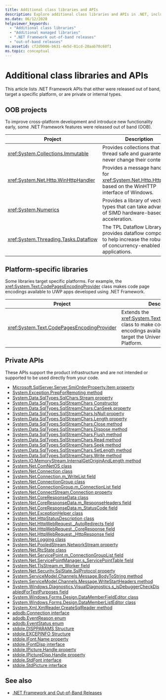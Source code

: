 ```yaml
---
title: Additional class libraries and APIs
description: Explore additional class libraries and APIs in .NET, including out-of-band (OOB) projects, platform-specific libraries, and private APIs.
ms.date: 06/12/2020
helpviewer_keywords: 
  - "Additional class libraries"
  - "Additional managed libraries"
  - ".NET Framework out-of-band releases"
  - "out-of-band releases"
ms.assetid: cf2d9006-b631-4e5d-81cd-20aab78c60f1
ms.topic: conceptual
---
```

# Additional class libraries and APIs

This article lists .NET Framework APIs that either were released out of band, target a specific platform, or are private or internal types.

## OOB projects

To improve cross-platform development and introduce new functionality early, some .NET Framework features were released out of band (OOB).

| Project | Description |  
| ------- | ----------- |  
| <xref:System.Collections.Immutable> | Provides collections that are thread safe and guaranteed to never change their contents. |
| <xref:System.Net.Http.WinHttpHandler> | Provides a message handler for <xref:System.Net.Http.HttpClient> based on the WinHTTP interface of Windows. |
| <xref:System.Numerics> | Provides a library of vector types that can take advantage of SIMD hardware-based acceleration.|
| <xref:System.Threading.Tasks.Dataflow> | The TPL Dataflow Library provides dataflow components to help increase the robustness of concurrency-enabled applications. |  

## Platform-specific libraries

Some libraries target specific platforms. For example, the <xref:System.Text.CodePagesEncodingProvider> class makes code page encodings available to UWP apps developed using .NET Framework.
  
| Project | Description |  
| ------- | ----------- |  
| <xref:System.Text.CodePagesEncodingProvider> | Extends the <xref:System.Text.EncodingProvider> class to make code page encodings available to apps that target the Universal Windows Platform. |  
  
## Private APIs  

These APIs support the product infrastructure and are not intended or supported to be used directly from your code.  
  
* [Microsoft.SqlServer.Server.SmiOrderProperty.Item property](microsoft.sqlserver.server.smiorderproperty.item.md)
* [System.Exception.PrepForRemoting method](system.exception.prepforremoting.md)
* [System.Data.SqlTypes.SqlChars.Stream property](system.data.sqltypes.sqlchars.stream.md)
* [System.Data.SqlTypes.SqlStreamChars Constructor](system.data.sqltypes.sqlstreamchars.-ctor.md)
* [System.Data.SqlTypes.SqlStreamChars.CanSeek property](system.data.sqltypes.sqlstreamchars.canseek.md)
* [System.Data.SqlTypes.SqlStreamChars.IsNull property](system.data.sqltypes.sqlstreamchars.isnull.md)
* [System.Data.SqlTypes.SqlStreamChars.Length property](system.data.sqltypes.sqlstreamchars.length.md)
* [System.Data.SqlTypes.SqlStreamChars.Close method](system.data.sqltypes.sqlstreamchars.close.md)
* [System.Data.SqlTypes.SqlStreamChars.Dispose method](system.data.sqltypes.sqlstreamchars.dispose.md)
* [System.Data.SqlTypes.SqlStreamChars.Flush method](system.data.sqltypes.sqlstreamchars.flush.md)
* [System.Data.SqlTypes.SqlStreamChars.Read method](system.data.sqltypes.sqlstreamchars.read.md)
* [System.Data.SqlTypes.SqlStreamChars.Seek method](system.data.sqltypes.sqlstreamchars.seek.md)
* [System.Data.SqlTypes.SqlStreamChars.SetLength method](system.data.sqltypes.sqlstreamchars.setlength.md)
* [System.Data.SqlTypes.SqlStreamChars.Write method](system.data.sqltypes.sqlstreamchars.write.md)
* [System.IO.MemoryStream.InternalGetOriginAndLength method](system.io.memorystream.internalgetoriginandlength.md)
* [System.Net.ComNetOS class](system.net.comnetos.md)
* [System.Net.Connection class](connection.md)
* [System.Net.Connection.m\_WriteList field](m_writelist.md)
* [System.Net.ConnectionGroup class](connectiongroup.md)
* [System.Net.ConnectionGroup.m\_ConnectionList field](m_connectionlist.md)
* [System.Net.ConnectStream.Connection property](system.net.connectstream.connection.md)
* [System.Net.CoreResponseData class](coreresponsedata.md)
* [System.Net.CoreResponseData.m\_ResponseHeaders field](coreresponsedata_m_responseheaders.md)
* [System.Net.CoreResponseData.m\_StatusCode field](coreresponsedata_m_statuscode.md)
* [System.Net.ExceptionHelper class](system.net.exceptionhelper.md)
* [System.Net.HttpStatusDescription class](system.net.httpstatusdescription.md)
* [System.Net.HttpWebRequest.\_AutoRedirects field](_autoredirects.md)
* [System.Net.HttpWebRequest.\_CoreResponse field](httpwebrequest__coreresponse.md)
* [System.Net.HttpWebRequest.\_HttpResponse field](_httpresponse.md)
* [System.Net.Logging class](system.net.logging.md)
* [System.Net.PooledStream.NetworkStream property](system.net.pooledstream.networkstream.md)
* [System.Net.RtcState class](system.net.rtcstate.md)
* [System.Net.ServicePoint.m\_ConnectionGroupList field](m_connectiongrouplist.md)
* [System.Net.ServicePointManager.s\_ServicePointTable field](s_servicepointtable.md)
* [System.Net.TlsStream.m_Worker field](system.net.tlsstream.m_worker.md)
* [System.Net.Security.SslState.SslProtocol property](system.net.security.sslstate.sslprotocol.md)
* [System.ServiceModel.Channels.Message.BodyToString method](system.servicemodel.channels.message.bodytostring.md)
* [System.ServiceModel.Channels.Message.WriteStartHeaders method](system.servicemodel.channels.message.writestartheaders.md)
* [System.Windows.Diagnostics.VisualDiagnostics.s\_isDebuggerCheckDisabledForTestPurposes field](s-isdebuggercheckdisabledfortestpurposes-field.md)
* [System.Windows.Forms.Design.DataMemberFieldEditor class](datamemberfieldeditor-class.md)
* [System.Windows.Forms.Design.DataMemberListEditor class](datamemberlisteditor-class.md)
* [System.Xml.XmlReader.CreateSqlReader method](system.xml.xmlreader.createsqlreader.md)
* [adodb.Connection interface](adodb.connection.md)
* [adodb.EventReason enum](adodb.eventreasonenum.md)
* [adodb.EventStatus enum](adodb.eventstatusenum.md)
* [stdole.DISPPARAMS Structure](stdole.dispparams.md)
* [stdole.EXCEPINFO Structure](stdole.excepinfo.md)
* [stdole.IFont.Name property](stdole.ifont.name.md)
* [stdole.IFontDisp interface](stdole.ifontdisp.md)
* [stdole.IPicture.Handle property](stdole.ipicture.handle.md)
* [stdole.IPictureDisp.Handle property](stdole.ipicturedisp.handle.md)
* [stdole.StdFont interface](stdole.stdfont.md)
* [stdole.StdPicture interface](stdole.stdpicture.md)
  
## See also

* [.NET Framework and Out-of-Band Releases](../get-started/the-net-framework-and-out-of-band-releases.md)
